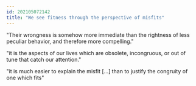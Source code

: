 ```yaml
---
id: 202105072142 
title: "We see fitness through the perspective of misfits"
---
```

"Their wrongness is somehow more immediate than the rightness of less peculiar behavior, and therefore more compelling."

"it is the aspects of our lives which are obsolete, incongruous, or out of tune that catch our attention."

"it is much easier to explain the misfit [...] than to justify the congruity of one which fits"

